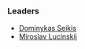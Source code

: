 ### Leaders
* [Dominykas Seikis](mailto:dominykas.seikis@owasp.org)
* [Miroslav Lucinskij](mailto:miroslav.lucinskij@owasp.org)
